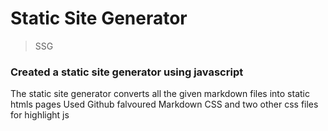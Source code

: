# Static Site Generator 
> SSG
### Created a static site generator using javascript 
The static site generator converts all the given markdown files into static htmls pages
Used Github falvoured Markdown CSS and two other css files for highlight js
